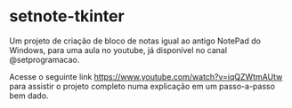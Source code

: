 # setnote-tkinter
Um projeto de criação de bloco de notas igual ao antigo NotePad do Windows, para uma aula no youtube, já disponível no canal @setprogramacao.

Acesse o seguinte link https://www.youtube.com/watch?v=iqQZWtmAUtw para assistir o projeto completo numa explicação em um passo-a-passo bem dado.
